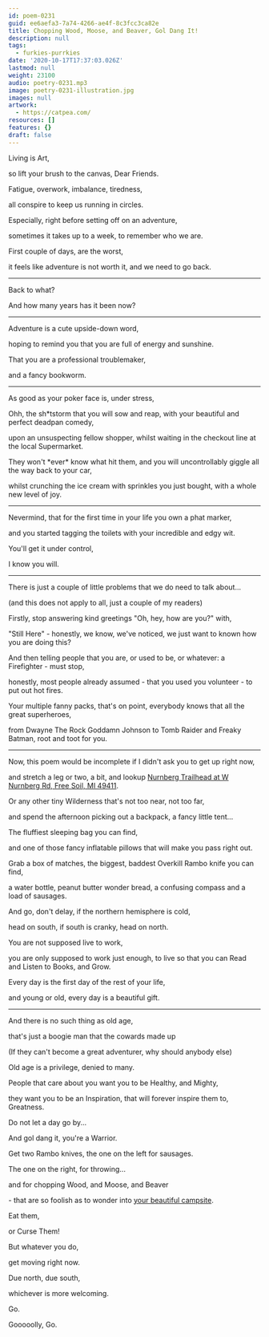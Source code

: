 ```yaml
---
id: poem-0231
guid: ee6aefa3-7a74-4266-ae4f-8c3fcc3ca82e
title: Chopping Wood, Moose, and Beaver, Gol Dang It!
description: null
tags:
  - furkies-purrkies
date: '2020-10-17T17:37:03.026Z'
lastmod: null
weight: 23100
audio: poetry-0231.mp3
image: poetry-0231-illustration.jpg
images: null
artwork:
  - https://catpea.com/
resources: []
features: {}
draft: false
---
```


Living is Art,

so lift your brush to the canvas, Dear Friends.

Fatigue, overwork, imbalance, tiredness,

all conspire to keep us running in circles.

Especially, right before setting off on an adventure,

sometimes it takes up to a week, to remember who we are.

First couple of days, are the worst,

it feels like adventure is not worth it, and we need to go back.

---

Back to what?

And how many years has it been now?

---

Adventure is a cute upside-down word,

hoping to remind you that you are full of energy and sunshine.

That you are a professional troublemaker,

and a fancy bookworm.

---

As good as your poker face is, under stress,

Ohh, the sh\*tstorm that you will sow and reap, with your beautiful and perfect deadpan comedy,

upon an unsuspecting fellow shopper, whilst waiting in the checkout line at the local Supermarket.

They won't \*ever\* know what hit them, and you will uncontrollably giggle all the way back to your car,

whilst crunching the ice cream with sprinkles you just bought, with a whole new level of joy.

---

Nevermind, that for the first time in your life you own a phat marker,

and you started tagging the toilets with your incredible and edgy wit.

You'll get it under control,

I know you will.

---

There is just a couple of little problems that we do need to talk about...

(and this does not apply to all, just a couple of my readers)

Firstly, stop answering kind greetings "Oh, hey, how are you?" with,

"Still Here" - honestly, we know, we've noticed, we just want to known how you are doing this?

And then telling people that you are, or used to be, or whatever: a Firefighter - must stop,

honestly, most people already assumed - that you used you volunteer - to put out hot fires.

Your multiple fanny packs, that's on point, everybody knows that all the great superheroes,

from Dwayne The Rock Goddamn Johnson to Tomb Raider and Freaky Batman, root and toot for you.

---

Now, this poem would be incomplete if I didn't ask you to get up right now,

and stretch a leg or two, a bit, and lookup [Nurnberg Trailhead at W Nurnberg Rd, Free Soil, MI 49411](https://goo.gl/maps/prdz2WJpRnd9mvU5A).

Or any other tiny Wilderness that's not too near, not too far,

and spend the afternoon picking out a backpack, a fancy little tent...

The fluffiest sleeping bag you can find,

and one of those fancy inflatable pillows that will make you pass right out.

Grab a box of matches, the biggest, baddest Overkill Rambo knife you can find,

a water bottle, peanut butter wonder bread, a confusing compass and a load of sausages.

And go, don't delay, if the northern hemisphere is cold,

head on south, if south is cranky, head on north.

You are not supposed live to work,

you are only supposed to work just enough, to live so that you can Read and Listen to Books, and Grow.

Every day is the first day of the rest of your life,

and young or old, every day is a beautiful gift.

---

And there is no such thing as old age,

that's just a boogie man that the cowards made up

(If they can't become a great adventurer, why should anybody else)

Old age is a privilege, denied to many.

People that care about you want you to be Healthy, and Mighty,

they want you to be an Inspiration, that will forever inspire them to, Greatness.

Do not let a day go by...

And gol dang it, you're a Warrior.

Get two Rambo knives, the one on the left for sausages.

The one on the right, for throwing...

and for chopping Wood, and Moose, and Beaver

\- that are so foolish as to wonder into [your beautiful campsite](https://goo.gl/maps/CR1N3rkverBXrVd19).

Eat them,

or Curse Them!

But whatever you do,

get moving right now.

Due north, due south,

whichever is more welcoming.

Go.

Gooooolly, Go.

